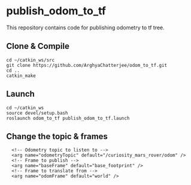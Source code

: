 # publish_odom_to_tf
This repository contains code for publishing odometry to tf tree.

## Clone & Compile
```
cd ~/catkin_ws/src
git clone https://github.com/ArghyaChatterjee/odom_to_tf.git
cd ..
catkin_make
```

## Launch
```
cd ~/catkin_ws
source devel/setup.bash
roslaunch odom_to_tf publish_odom_to_tf.launch
```

## Change the topic & frames
```
  <!-- Odometry topic to listen to -->
  <arg name="odometryTopic" default="/curiosity_mars_rover/odom" />
  <!-- Frame to publish -->
  <arg name="baseFrame" default="base_footprint" />
  <!-- Frame to translate from -->
  <arg name="odomFrame" default="world" />
```

